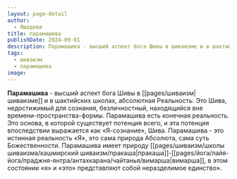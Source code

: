 ```yaml
---
layout: page-detail
author:
  - Яшодеви
title: парамашива
publishDate: 2024-09-01
description: Парамашива - высший аспект бога Шивы в шиваизме и в шактийских школах, абсолютная Реальность. Это Шива, недостижимый для сознания, безличностный, находящийся вне времени-пространства-формы.
tags:
  - шиваизм
  - парамашива
image:
---
```

**Парамашива** - высший аспект бога Шивы в [[pages/шиваизм|шиваизме]] и в шактийских школах, абсолютная Реальность. Это Шива, недостижимый для сознания, безличностный, находящийся вне времени-пространства-формы.
Парамашива есть конечная реальность. Это основа, в которой существует потенция всего, и эта потенция впоследствии выражается как «Я-сознание», Шива. Парамашива - это истинная реальность «Я», это сама природа Абсолюта, сама суть Божественности. Парамашива имеет природу [[pages/шиваизм/школы шиваизма/кашмирский шиваизм/пракаша|пракаша]]-[[pages/йога/лайя-йога/праджня-янтра/антахкарана/чайтанья/вимарша|вимарша]], в этом состоянии «я» и «это» представляют собой неразделимое единство».

